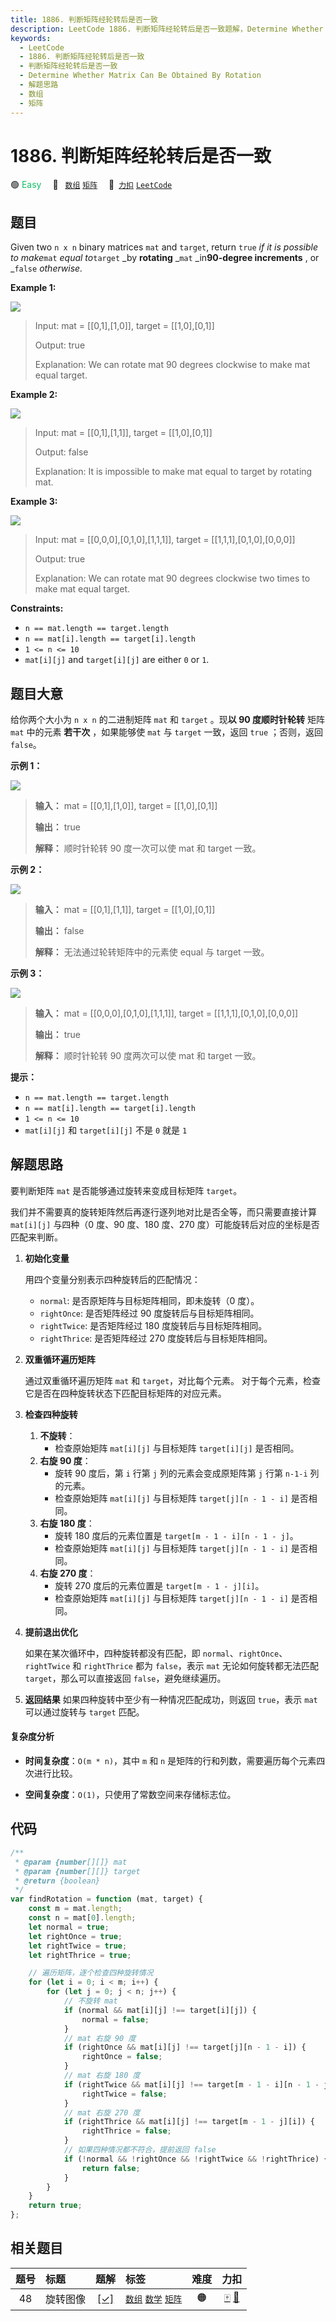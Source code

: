 ```yaml
---
title: 1886. 判断矩阵经轮转后是否一致
description: LeetCode 1886. 判断矩阵经轮转后是否一致题解，Determine Whether Matrix Can Be Obtained By Rotation，包含解题思路、复杂度分析以及完整的 JavaScript 代码实现。
keywords:
  - LeetCode
  - 1886. 判断矩阵经轮转后是否一致
  - 判断矩阵经轮转后是否一致
  - Determine Whether Matrix Can Be Obtained By Rotation
  - 解题思路
  - 数组
  - 矩阵
---
```


# 1886. 判断矩阵经轮转后是否一致

🟢 <font color=#15bd66>Easy</font>&emsp; 🔖&ensp; [`数组`](/tag/array.md) [`矩阵`](/tag/matrix.md)&emsp; 🔗&ensp;[`力扣`](https://leetcode.cn/problems/determine-whether-matrix-can-be-obtained-by-rotation) [`LeetCode`](https://leetcode.com/problems/determine-whether-matrix-can-be-obtained-by-rotation)

## 题目

Given two `n x n` binary matrices `mat` and `target`, return `true` _if it is
possible to make_`mat` _equal to_`target` _by **rotating** _`mat` _in**90-degree increments** , or _`false` _otherwise._

**Example 1:**

![](https://assets.leetcode.com/uploads/2021/05/20/grid3.png)

> Input: mat = [[0,1],[1,0]], target = [[1,0],[0,1]]
>
> Output: true
>
> Explanation: We can rotate mat 90 degrees clockwise to make mat equal target.

**Example 2:**

![](https://assets.leetcode.com/uploads/2021/05/20/grid4.png)

> Input: mat = [[0,1],[1,1]], target = [[1,0],[0,1]]
>
> Output: false
>
> Explanation: It is impossible to make mat equal to target by rotating mat.

**Example 3:**

![](https://assets.leetcode.com/uploads/2021/05/26/grid4.png)

> Input: mat = [[0,0,0],[0,1,0],[1,1,1]], target = [[1,1,1],[0,1,0],[0,0,0]]
>
> Output: true
>
> Explanation: We can rotate mat 90 degrees clockwise two times to make mat equal target.

**Constraints:**

- `n == mat.length == target.length`
- `n == mat[i].length == target[i].length`
- `1 <= n <= 10`
- `mat[i][j]` and `target[i][j]` are either `0` or `1`.

## 题目大意

给你两个大小为 `n x n` 的二进制矩阵 `mat` 和 `target` 。现**以 90 度顺时针轮转** 矩阵 `mat` 中的元素
**若干次** ，如果能够使 `mat` 与 `target` 一致，返回 `true` ；否则，返回 `false`。

**示例 1：**

![](https://assets.leetcode.com/uploads/2021/05/20/grid3.png)

> **输入：** mat = [[0,1],[1,0]], target = [[1,0],[0,1]]
>
> **输出：** true
>
> **解释：** 顺时针轮转 90 度一次可以使 mat 和 target 一致。

**示例 2：**

![](https://assets.leetcode.com/uploads/2021/05/20/grid4.png)

> **输入：** mat = [[0,1],[1,1]], target = [[1,0],[0,1]]
>
> **输出：** false
>
> **解释：** 无法通过轮转矩阵中的元素使 equal 与 target 一致。

**示例 3：**

![](https://assets.leetcode.com/uploads/2021/05/26/grid4.png)

> **输入：** mat = [[0,0,0],[0,1,0],[1,1,1]], target = [[1,1,1],[0,1,0],[0,0,0]]
>
> **输出：** true
>
> **解释：** 顺时针轮转 90 度两次可以使 mat 和 target 一致。

**提示：**

- `n == mat.length == target.length`
- `n == mat[i].length == target[i].length`
- `1 <= n <= 10`
- `mat[i][j]` 和 `target[i][j]` 不是 `0` 就是 `1`

## 解题思路

要判断矩阵 `mat` 是否能够通过旋转来变成目标矩阵 `target`。

我们并不需要真的旋转矩阵然后再逐行逐列地对比是否全等，而只需要直接计算 `mat[i][j]` 与四种（0 度、90 度、180 度、270 度）可能旋转后对应的坐标是否匹配来判断。

1. **初始化变量**

   用四个变量分别表示四种旋转后的匹配情况：

   - `normal`: 是否原矩阵与目标矩阵相同，即未旋转（0 度）。
   - `rightOnce`: 是否矩阵经过 90 度旋转后与目标矩阵相同。
   - `rightTwice`: 是否矩阵经过 180 度旋转后与目标矩阵相同。
   - `rightThrice`: 是否矩阵经过 270 度旋转后与目标矩阵相同。

2. **双重循环遍历矩阵**

   通过双重循环遍历矩阵 `mat` 和 `target`，对比每个元素。
   对于每个元素，检查它是否在四种旋转状态下匹配目标矩阵的对应元素。

3. **检查四种旋转**

   1. **不旋转**：
      - 检查原始矩阵 `mat[i][j]` 与目标矩阵 `target[i][j]` 是否相同。
   2. **右旋 90 度**：
      - 旋转 90 度后，第 `i` 行第 `j` 列的元素会变成原矩阵第 `j` 行第 `n-1-i` 列的元素。
      - 检查原始矩阵 `mat[i][j]` 与目标矩阵 `target[j][n - 1 - i]` 是否相同。
   3. **右旋 180 度**：
      - 旋转 180 度后的元素位置是 `target[m - 1 - i][n - 1 - j]`。
      - 检查原始矩阵 `mat[i][j]` 与目标矩阵 `target[j][n - 1 - i]` 是否相同。
   4. **右旋 270 度**：
      - 旋转 270 度后的元素位置是 `target[m - 1 - j][i]`。
      - 检查原始矩阵 `mat[i][j]` 与目标矩阵 `target[j][n - 1 - i]` 是否相同。

4. **提前退出优化**

   如果在某次循环中，四种旋转都没有匹配，即 `normal`、`rightOnce`、`rightTwice` 和 `rightThrice` 都为 `false`，表示 `mat` 无论如何旋转都无法匹配 `target`，那么可以直接返回 `false`，避免继续遍历。

5. **返回结果**
   如果四种旋转中至少有一种情况匹配成功，则返回 `true`，表示 `mat` 可以通过旋转与 `target` 匹配。

#### 复杂度分析

- **时间复杂度**：`O(m * n)`，其中 `m` 和 `n` 是矩阵的行和列数，需要遍历每个元素四次进行比较。

- **空间复杂度**：`O(1)`，只使用了常数空间来存储标志位。

## 代码

```javascript
/**
 * @param {number[][]} mat
 * @param {number[][]} target
 * @return {boolean}
 */
var findRotation = function (mat, target) {
	const m = mat.length;
	const n = mat[0].length;
	let normal = true;
	let rightOnce = true;
	let rightTwice = true;
	let rightThrice = true;

	// 遍历矩阵，逐个检查四种旋转情况
	for (let i = 0; i < m; i++) {
		for (let j = 0; j < n; j++) {
			// 不旋转 mat
			if (normal && mat[i][j] !== target[i][j]) {
				normal = false;
			}
			// mat 右旋 90 度
			if (rightOnce && mat[i][j] !== target[j][n - 1 - i]) {
				rightOnce = false;
			}
			// mat 右旋 180 度
			if (rightTwice && mat[i][j] !== target[m - 1 - i][n - 1 - j]) {
				rightTwice = false;
			}
			// mat 右旋 270 度
			if (rightThrice && mat[i][j] !== target[m - 1 - j][i]) {
				rightThrice = false;
			}
			// 如果四种情况都不符合，提前返回 false
			if (!normal && !rightOnce && !rightTwice && !rightThrice) {
				return false;
			}
		}
	}
	return true;
};
```

## 相关题目

<!-- prettier-ignore -->
| 题号 | 标题 | 题解 | 标签 | 难度 | 力扣 |
| :------: | :------ | :------: | :------ | :------: | :------: |
| 48 | 旋转图像 | [[✓]](/problem/0048.md) |  [`数组`](/tag/array.md) [`数学`](/tag/math.md) [`矩阵`](/tag/matrix.md) | 🟠 | [🀄️](https://leetcode.cn/problems/rotate-image) [🔗](https://leetcode.com/problems/rotate-image) |